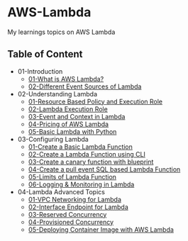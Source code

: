 # AWS-Lambda
My learnings topics on AWS Lambda

## Table of Content

* 01-Introduction
    * [01-What is AWS Lambda?](https://docs.aws.amazon.com/lambda/latest/dg/welcome.html)
    * [02-Different Event Sources of Lambda](https://jayendrapatil.com/aws-lambda-event-source/)
* 02-Understanding Lambda
    * [01-Resource Based Policy and Execution Role](https://medium.com/aws-lambda-serverless-developer-guide-with-hands/aws-lambda-permissions-execution-role-and-resource-based-policies-be2e325998fc)
    * [02-Lambda Execution Role](https://docs.aws.amazon.com/lambda/latest/dg/lambda-intro-execution-role.html)
    * [03-Event and Context in Lambda](https://docs.aws.amazon.com/lambda/latest/dg/python-handler.html)
    * [04-Pricing of AWS Lambda](https://aws.amazon.com/lambda/pricing/)
    * [05-Basic Lambda with Python](https://docs.aws.amazon.com/lambda/latest/dg/python-handler.html)
* 03-Configuring Lambda
    * [01-Create a Basic Lambda Function](https://docs.aws.amazon.com/lambda/latest/dg/getting-started.html)
    * [02-Create a Lambda Function using CLI](https://docs.aws.amazon.com/lambda/latest/dg/gettingstarted-awscli.html)
    * [03-Create a canary function with blueprint](https://docs.aws.amazon.com/AmazonCloudWatch/latest/monitoring/CloudWatch_Synthetics_Canaries_Blueprints.html)
    * [04-Create a pull event SQL based Lambda Function](https://docs.aws.amazon.com/lambda/latest/dg/with-sqs-example.html)
    * [05-Limits of Lambda Function](https://docs.aws.amazon.com/lambda/latest/dg/gettingstarted-limits.html)
    * [06-Logging & Monitoring in Lambda](https://docs.aws.amazon.com/lambda/latest/operatorguide/monitoring-concepts.html)
* 04-Lambda Advanced Topics
    * [01-VPC Networking for Lambda](https://docs.aws.amazon.com/lambda/latest/dg/foundation-networking.html)
    * [02-Interface Endpoint for Lambda](https://docs.aws.amazon.com/lambda/latest/dg/configuration-vpc-endpoints.html)
    * [03-Reserved Concurrency](https://docs.aws.amazon.com/lambda/latest/dg/configuration-concurrency.html)
    * [04-Provisioned Concurrency](https://docs.aws.amazon.com/lambda/latest/dg/provisioned-concurrency.html)
    * [05-Deploying Container Image with AWS Lambda](https://docs.aws.amazon.com/lambda/latest/dg/images-create.html)
